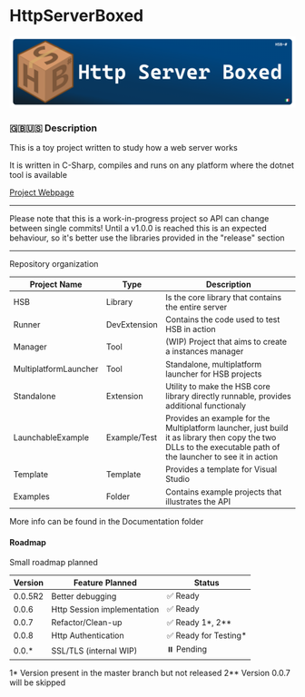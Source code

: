 # HttpServerBoxed

![alt text](banner.png)
### 🇬🇧🇺🇸 Description

This is a toy project written to study how a web server works

It is written in C-Sharp, compiles and runs on any platform where the dotnet tool is available

[Project Webpage](https://lorenzoconcas.github.io/HSB)

-----

Please note that this is a work-in-progress project so API can change between single commits! Until a v1.0.0 is reached this is an expected behaviour, so it's better use the libraries provided in the "release" section

-----

Repository organization


| Project Name                     | Type         | Description                                                                                                                                                    |
|----------------------------------|--------------|----------------------------------------------------------------------------------------------------------------------------------------------------------------|
| HSB                              | Library      | Is the core library that contains the entire server                                                                                                            |
| Runner                           | DevExtension | Contains the code used to test HSB in action                                                                                                                   |
| Manager                          | Tool         | (WIP) Project that aims to create a instances manager                                                                                                          |
| MultiplatformLauncher            | Tool         | Standalone, multiplatform launcher for HSB projects                                                                                                            |
| Standalone                       | Extension    | Utility to make the HSB core library directly runnable, provides additional functionaly                                                                        |
| LaunchableExample                | Example/Test | Provides an example for the Multiplatform launcher, just build it as library then copy the two DLLs to the executable path of the launcher to see it in action |
| Template                         | Template     | Provides a template for Visual Studio                                                                                                                          |
| Examples                         | Folder| Contains example projects that illustrates the API                                                                                                                    |



More info can be found in the Documentation folder
[](./Documentation/)


#### Roadmap
Small roadmap planned


| Version | Feature Planned             | Status               |
|---------|-----------------------------|----------------------|
| 0.0.5R2 | Better debugging            | ✅ Ready             |
| 0.0.6   | Http Session implementation | ✅ Ready             |
| 0.0.7   | Refactor/Clean-up           | ✅ Ready 1*, 2**     |
| 0.0.8   | Http Authentication         | ✅ Ready for Testing*|
| 0.0.*   | SSL/TLS  (internal WIP)     | ⏸️ Pending           |

1* Version present in the master branch but not released
2** Version 0.0.7 will be skipped